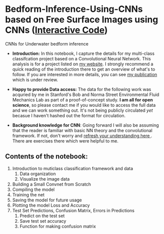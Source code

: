 # Bedform-Inference-Using-CNNs based on Free Surface Images using CNNs ([Interactive Code](https://github.com/sakshamg94/Bedform-Inference-Using-CNNs/blob/master/Conv2D_code.ipynb))
CNNs for Underwater bedform inference

- **Introduction:** In this notebook, I capture the details for my multi-class classifcation project based on a Convolutional Neural Network. This analysis is for a project listed on <a href="https://web.stanford.edu/~sakshamg/portfolio/bathymetry_inversion">my website</a>. I strongly recommend a quick reading of the introduction there to get an overview of what's to follow. If you are interested in more details, you can see <a href="https://web.stanford.edu/~sakshamg/assets/docs/JFM1_R1.pdf">my publication</a> which is under review. 


- **Happy to provide Data access:** The data for the following work was acquried by me in Stanford's Bob and Norma Street Environmental Fluid Mechanics Lab as part of a proof-of-concept study. **I am all for open science**, so please contact me if you would like to access the full data and we can work something out. It's not being publicly circulated *yet* becasue I haven't hashed out the format for circulation.


- **Background knowledge for CNN**: Going forward I will also be assuming that the reader is familiar with basic NN theory and the convolutional framework. If not, don't worry and <a href="https://developers.google.com/machine-learning/practica/image-classification/convolutional-neural-networks">refresh your understanding here </a>. There are exercises there which were helpful to me. 

## Contents of the notebook:
1. Introduction to muticlass classification framework and data
    1. Data organization
    2. Visualize the image data
3. Building a Small Convnet from Scratch
4. Compiling the model
5. Training the net
6. Saving the model for future usage
7. Plotting the model Loss and Accuracy
8. Test Set Predictions, Confusion Matrix, Errors in Predictions
    1. Predict on the test set
    2. Save test set accuracy
    3. Function for making confusion matrix
